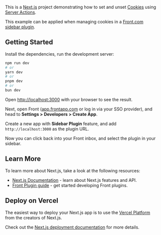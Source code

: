This is a [Next.js](https://nextjs.org/) project demonstrating how to set and unset [Cookies](https://nextjs.org/docs/app/api-reference/functions/cookies) using [Server Actions](https://nextjs.org/docs/app/building-your-application/data-fetching/server-actions-and-mutations).

This example can be applied when managing cookies in a [Front.com sidebar plugin](https://dev.frontapp.com/docs/plugin-overview).

## Getting Started

Install the dependencies, run the development server:

```bash
npm run dev
# or
yarn dev
# or
pnpm dev
# or
bun dev
```

Open [http://localhost:3000](http://localhost:3000) with your browser to see the result.

Next, open Front ([app.frontapp.com](https://app.frontapp.com) or log in via your SSO provider), and head to **Settings > Developers > Create App**.

Create a new app with **Sidebar Plugin** feature, and add `http://localhost:3000` as the plugin URL.

Now you can click back into your Front inbox, and select the plugin in your sidebar.

## Learn More

To learn more about Next.js, take a look at the following resources:

- [Next.js Documentation](https://nextjs.org/docs) - learn about Next.js features and API.
- [Front Plugin guide](https://dev.frontapp.com/docs/plugin-getting-started) - get started developing Front plugins.

## Deploy on Vercel

The easiest way to deploy your Next.js app is to use the [Vercel Platform](https://vercel.com/new) from the creators of Next.js.

Check out the [Next.js deployment documentation](https://nextjs.org/docs/deployment) for more details.
